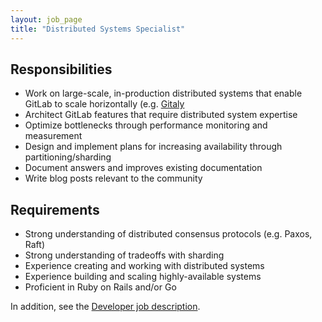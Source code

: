 ```yaml
---
layout: job_page
title: "Distributed Systems Specialist"
---
```


## Responsibilities

* Work on large-scale, in-production distributed systems that enable GitLab to scale horizontally (e.g. [Gitaly](https://gitlab.com/gitlab-org/gitaly/tree/master)
* Architect GitLab features that require distributed system expertise
* Optimize bottlenecks through performance monitoring and measurement
* Design and implement plans for increasing availability through partitioning/sharding
* Document answers and improves existing documentation
* Write blog posts relevant to the community

## Requirements

* Strong understanding of distributed consensus protocols (e.g. Paxos, Raft)
* Strong understanding of tradeoffs with sharding
* Experience creating and working with distributed systems
* Experience building and scaling highly-available systems
* Proficient in Ruby on Rails and/or Go

In addition, see the [Developer job description](/jobs/developer/).

